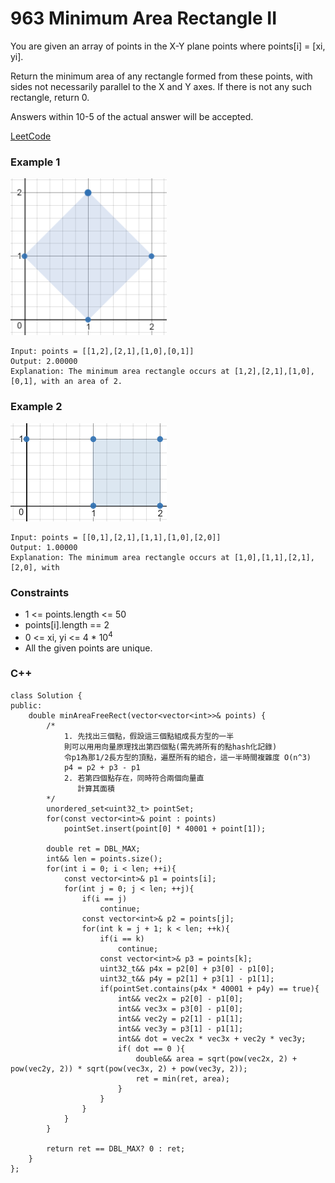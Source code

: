 # 963 Minimum Area Rectangle II

You are given an array of points in the X-Y plane points where points[i] = [xi, yi].

Return the minimum area of any rectangle formed from these points, with sides not necessarily parallel to the X and Y axes. If there is not any such rectangle, return 0.

Answers within 10-5 of the actual answer will be accepted.
 

[LeetCode](https://leetcode.cn/problems/minimum-area-rectangle-ii/)


### Example 1

<img src="img/963_1.png" width = "250"/>

```
Input: points = [[1,2],[2,1],[1,0],[0,1]]
Output: 2.00000
Explanation: The minimum area rectangle occurs at [1,2],[2,1],[1,0],[0,1], with an area of 2.
```

### Example 2


<img src="img/963_2.png" width = "250"/>

```
Input: points = [[0,1],[2,1],[1,1],[1,0],[2,0]]
Output: 1.00000
Explanation: The minimum area rectangle occurs at [1,0],[1,1],[2,1],[2,0], with
```

### Constraints

* 1 <= points.length <= 50
* points[i].length == 2
* 0 <= xi, yi <= 4 * 10<sup>4</sup>
* All the given points are unique.

### C++ 

```
class Solution {
public:
    double minAreaFreeRect(vector<vector<int>>& points) { 
        /*
            1. 先找出三個點，假設這三個點組成長方型的一半
            則可以用用向量原理找出第四個點(需先將所有的點hash化記錄)
            令p1為那1/2長方型的頂點，遍歷所有的組合，這一半時間複雜度 O(n^3)
            p4 = p2 + p3 - p1
            2. 若第四個點存在，同時符合兩個向量直
               計算其面積
        */
        unordered_set<uint32_t> pointSet;
        for(const vector<int>& point : points)
            pointSet.insert(point[0] * 40001 + point[1]);

        double ret = DBL_MAX;
        int&& len = points.size();
        for(int i = 0; i < len; ++i){
            const vector<int>& p1 = points[i];
            for(int j = 0; j < len; ++j){
                if(i == j)
                    continue;
                const vector<int>& p2 = points[j];
                for(int k = j + 1; k < len; ++k){
                    if(i == k)
                        continue;
                    const vector<int>& p3 = points[k];
                    uint32_t&& p4x = p2[0] + p3[0] - p1[0];
                    uint32_t&& p4y = p2[1] + p3[1] - p1[1];
                    if(pointSet.contains(p4x * 40001 + p4y) == true){ 
                        int&& vec2x = p2[0] - p1[0];
                        int&& vec3x = p3[0] - p1[0];
                        int&& vec2y = p2[1] - p1[1];
                        int&& vec3y = p3[1] - p1[1];
                        int&& dot = vec2x * vec3x + vec2y * vec3y;
                        if( dot == 0 ){
                            double&& area = sqrt(pow(vec2x, 2) + pow(vec2y, 2)) * sqrt(pow(vec3x, 2) + pow(vec3y, 2));
                            ret = min(ret, area);
                        }
                    }
                }
            }
        }

        return ret == DBL_MAX? 0 : ret;
    }
};
```